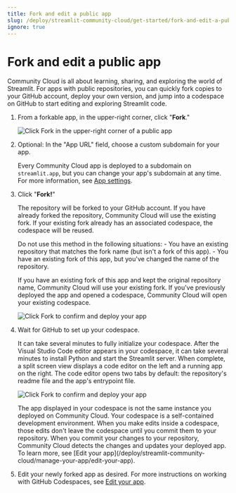 ```yaml
---
title: Fork and edit a public app
slug: /deploy/streamlit-community-cloud/get-started/fork-and-edit-a-public-app
ignore: true
---
```


# Fork and edit a public app

Community Cloud is all about learning, sharing, and exploring the world of Streamlit. For apps with public repositories, you can quickly fork copies to your GitHub account, deploy your own version, and jump into a codespace on GitHub to start editing and exploring Streamlit code.

1. From a forkable app, in the upper-right corner, click "**Fork**."

   ![Click Fork in the upper-right corner of a public app](/images/streamlit-community-cloud/fork-public-hello.png)

1. Optional: In the "App URL" field, choose a custom subdomain for your app.

   Every Community Cloud app is deployed to a subdomain on `streamlit.app`, but you can change your app's subdomain at any time. For more information, see [App settings](/deploy/streamlit-community-cloud/manage-your-app/app-settings).

1. Click "**Fork!**"

   The repository will be forked to your GitHub account. If you have already forked the repository, Community Cloud will use the existing fork. If your existing fork already has an associated codespace, the codespace will be reused.

   <Warning>
      Do not use this method in the following situations:
      - You have an existing repository that matches the fork name (but isn't a fork of this app).
      - You have an existing fork of this app, but you've changed the name of the repository.

   If you have an existing fork of this app and kept the original repository name, Community Cloud will use your existing fork. If you've previously deployed the app and opened a codespace, Community Cloud will open your existing codespace.
   </Warning>

   ![Click Fork to confirm and deploy your app](/images/streamlit-community-cloud/fork-public-hello-deploy.png)

1. Wait for GitHub to set up your codespace.

   It can take several minutes to fully initialize your codespace. After the Visual Studio Code editor appears in your codespace, it can take several minutes to install Python and start the Streamlit server. When complete, a split screen view displays a code editor on the left and a running app on the right. The code editor opens two tabs by default: the repository's readme file and the app's entrypoint file.

   ![Click Fork to confirm and deploy your app](/images/streamlit-community-cloud/fork-public-hello-codespace.png)

   <Important>
      The app displayed in your codespace is not the same instance you deployed on Community Cloud. Your codespace is a self-contained development environment. When you make edits inside a codespace, those edits don't leave the codespace until you commit them to your repository. When you commit your changes to your repository, Community Cloud detects the changes and updates your deployed app. To learn more, see [Edit your app](/deploy/streamlit-community-cloud/manage-your-app/edit-your-app).
   </Important>

1. Edit your newly forked app as desired. For more instructions on working with GitHub Codespaces, see [Edit your app](/deploy/streamlit-community-cloud/manage-your-app/edit-your-app).
